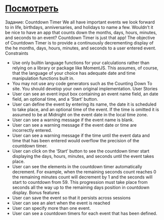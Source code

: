 # <a href='https://deim0707.github.io/timer-date/index.html'>Посмотреть</a>

Задание:
Countdown Timer
We all have important events we look forward to in life, birthdays, anniversaries, and holidays to name a few. Wouldn’t it be nice to have an app that counts down the months, days, hours, minutes, and seconds to an event? Countdown Timer is just that app!
The objective of Countdown Timer is to provide a continuously decrementing display of the he months, days, hours, minutes, and seconds to a user entered event.
Constraints
- Use only builtin language functions for your calculations rather than relying on a library or package like MomentJS. This assumes, of course, that the language of your choice has adequate date and time manipulation functions built in.
- You may not use any code generators such as the Counting Down To site. You should develop your own original implementation.
User Stories
- User can see an event input box containing an event name field, an date field, an optional time, and a ‘Start’ button.
- User can define the event by entering its name, the date it is scheduled to take place, and an optional time of the event. If the time is omitted it is assumed to be at Midnight on the event date in the local time zone.
- User can see a warning message if the event name is blank.
- User can see a warning message if the event date or time are incorrectly entered.
- User can see a warning message if the time until the event data and time that has been entered would overflow the precision of the countdown timer.
- User can click on the ‘Start’ button to see the countdown timer start displaying the days, hours, minutes, and seconds until the event takes place.
- User can see the elements in the countdown timer automatically decrement. For example, when the remaining seconds count reaches 0 the remaining minutes count will decrement by 1 and the seconds will start to countdown from 59. This progression must take place from seconds all the way up to the remaining days position in countdown display.
Bonus features
- User can save the event so that it persists across sessions
- User can see an alert when the event is reached
- User can specify more than one event.
- User can see a countdown timers for each event that has been defined.